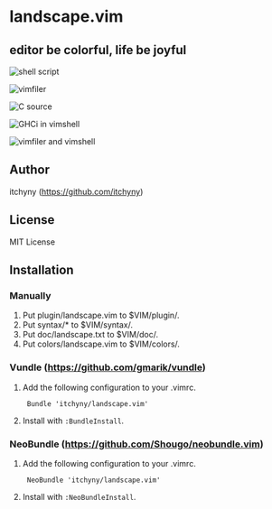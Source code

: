 # landscape.vim
## editor be colorful, life be joyful

![shell script](https://raw.github.com/wiki/itchyny/landscape.vim/image/1.png)

![vimfiler](https://raw.github.com/wiki/itchyny/landscape.vim/image/2.png)

![C source](https://raw.github.com/wiki/itchyny/landscape.vim/image/3.png)

![GHCi in vimshell](https://raw.github.com/wiki/itchyny/landscape.vim/image/4.png)

![vimfiler and vimshell](https://raw.github.com/wiki/itchyny/landscape.vim/image/5.png)

## Author
itchyny (https://github.com/itchyny)

## License
MIT License

## Installation
### Manually
1. Put plugin/landscape.vim to $VIM/plugin/.
2. Put syntax/\* to $VIM/syntax/.
3. Put doc/landscape.txt to $VIM/doc/.
4. Put colors/landscape.vim to $VIM/colors/.

### Vundle (https://github.com/gmarik/vundle)
1. Add the following configuration to your .vimrc.

        Bundle 'itchyny/landscape.vim'

2. Install with `:BundleInstall`.

### NeoBundle (https://github.com/Shougo/neobundle.vim)
1. Add the following configuration to your .vimrc.

        NeoBundle 'itchyny/landscape.vim'

2. Install with `:NeoBundleInstall`.

